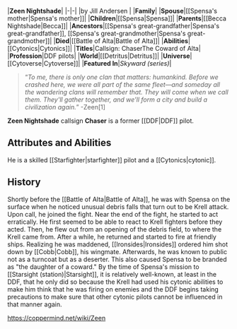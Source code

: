 |**Zeen Nightshade**|
|-|-|
|by  Jill Andersen |
|**Family**|
|**Spouse**|[[Spensa's mother\|Spensa's mother]]|
|**Children**|[[Spensa\|Spensa]]|
|**Parents**|[[Becca Nightshade\|Becca]]|
|**Ancestors**|[[Spensa's great-grandfather\|Spensa's great-grandfather]], [[Spensa's great-grandmother\|Spensa's great-grandmother]]|
|**Died**|[[Battle of Alta\|Battle of Alta]]|
|**Abilities**|[[Cytonics\|Cytonics]]|
|**Titles**|Callsign: ChaserThe Coward of Alta|
|**Profession**|DDF pilots|
|**World**|[[Detritus\|Detritus]]|
|**Universe**|[[Cytoverse\|Cytoverse]]|
|**Featured In**|*Skyward (series)*|

>“*To me, there is only one clan that matters: humankind. Before we crashed here, we were all part of the same fleet—and someday all the wandering clans will remember that. They will come when we call them. They'll gather together, and we’ll form a city and build a civilization again.*”
\-Zeen[1]


**Zeen Nightshade** callsign **Chaser** is a former [[DDF\|DDF]] pilot.

## Attributes and Abilities
He is a skilled [[Starfighter\|starfighter]] pilot and a [[Cytonics\|cytonic]].

## History
Shortly before the [[Battle of Alta\|Battle of Alta]], he was with Spensa on the surface when he noticed unusual debris falls that turn out to be Krell attack. Upon call, he joined the fight. Near the end of the fight, he started to act erratically. He first seemed to be able to react to Krell fighters before they acted. Then, he flew out from an opening of the debris field, to where the Krell came from. After a while, he returned and started to fire at friendly ships. Realizing he was maddened, [[Ironsides\|Ironsides]] ordered him shot down by [[Cobb\|Cobb]], his wingmate. Afterwards, he was known to public not as a turncoat but as a deserter. This also caused Spensa to be branded as "the daughter of a coward." By the time of Spensa's mission to [[Starsight (station)\|Starsight]], it is relatively well-known, at least in the DDF, that he only did so because the Krell had used his cytonic abilities to make him think that he was firing on enemies and the DDF begins taking precautions to make sure that other cytonic pilots cannot be influenced in that manner again.



https://coppermind.net/wiki/Zeen